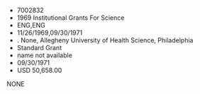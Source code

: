 * 7002832
* 1969 Institutional Grants For Science
* ENG,ENG
* 11/26/1969,09/30/1971
*  . None, Allegheny University of Health Science, Philadelphia
* Standard Grant
*   name not available
* 09/30/1971
* USD 50,658.00

NONE